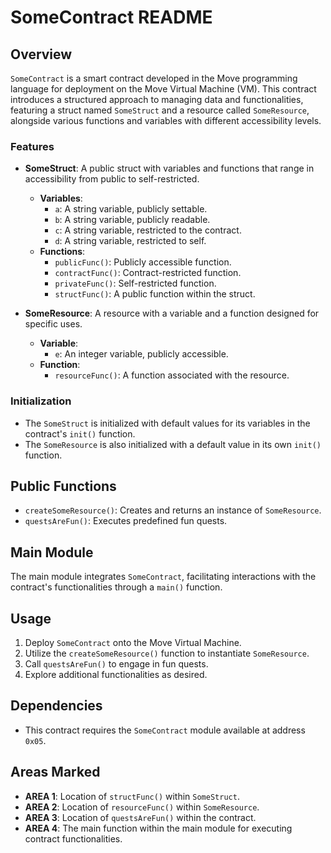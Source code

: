 # SomeContract README

## Overview

`SomeContract` is a smart contract developed in the Move programming language for deployment on the Move Virtual Machine (VM). This contract introduces a structured approach to managing data and functionalities, featuring a struct named `SomeStruct` and a resource called `SomeResource`, alongside various functions and variables with different accessibility levels.

### Features

- **SomeStruct**: A public struct with variables and functions that range in accessibility from public to self-restricted.
  - **Variables**:
    - `a`: A string variable, publicly settable.
    - `b`: A string variable, publicly readable.
    - `c`: A string variable, restricted to the contract.
    - `d`: A string variable, restricted to self.
  - **Functions**:
    - `publicFunc()`: Publicly accessible function.
    - `contractFunc()`: Contract-restricted function.
    - `privateFunc()`: Self-restricted function.
    - `structFunc()`: A public function within the struct.

- **SomeResource**: A resource with a variable and a function designed for specific uses.
  - **Variable**:
    - `e`: An integer variable, publicly accessible.
  - **Function**:
    - `resourceFunc()`: A function associated with the resource.

### Initialization

- The `SomeStruct` is initialized with default values for its variables in the contract's `init()` function.
- The `SomeResource` is also initialized with a default value in its own `init()` function.

## Public Functions

- `createSomeResource()`: Creates and returns an instance of `SomeResource`.
- `questsAreFun()`: Executes predefined fun quests.

## Main Module

The main module integrates `SomeContract`, facilitating interactions with the contract's functionalities through a `main()` function.

## Usage

1. Deploy `SomeContract` onto the Move Virtual Machine.
2. Utilize the `createSomeResource()` function to instantiate `SomeResource`.
3. Call `questsAreFun()` to engage in fun quests.
4. Explore additional functionalities as desired.

## Dependencies

- This contract requires the `SomeContract` module available at address `0x05`.

## Areas Marked

- **AREA 1**: Location of `structFunc()` within `SomeStruct`.
- **AREA 2**: Location of `resourceFunc()` within `SomeResource`.
- **AREA 3**: Location of `questsAreFun()` within the contract.
- **AREA 4**: The main function within the main module for executing contract functionalities.

